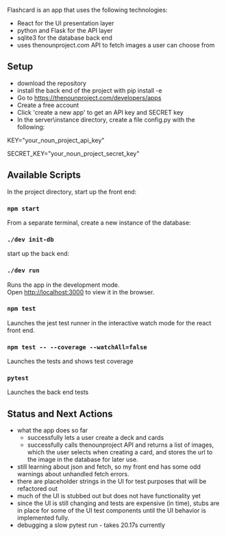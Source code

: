 Flashcard is an app that uses the following technologies:
- React for the UI presentation layer
- python and Flask for the API layer
- sqlite3 for the database back end
- uses thenounproject.com API to fetch images a user can choose from

## Setup
- download the repository
- install the back end of the project with pip install -e
- Go to https://thenounproject.com/developers/apps
- Create a free account
- Click 'create a new app' to get an API key and SECRET key
- In the server\instance directory, create a file config.py with the following:

KEY="your_noun_project_api_key"

SECRET_KEY="your_noun_project_secret_key"

## Available Scripts

In the project directory, start up the front end:

### `npm start`

From a separate terminal, 
create a new instance of the database:

### `./dev init-db`

start up the back end:

### `./dev run`

Runs the app in the development mode.<br>
Open [http://localhost:3000](http://localhost:3000) to view it in the browser.

### `npm test`

Launches the jest test runner in the interactive watch mode for the react front end.<br>

### `npm test -- --coverage --watchAll=false`

Launches the tests and shows test coverage

### `pytest`

Launches the back end tests

## Status and Next Actions
- what the app does so far 
  - successfully lets a user create a deck and cards
  - successfully calls thenounproject API and returns a list of images, which the user selects when creating a card, and stores the url to the image in the database for later use.
- still learning about json and fetch, so my front end has some odd warnings about unhandled fetch errors.
- there are placeholder strings in the UI for test purposes that will be refactored out
- much of the UI is stubbed out but does not have functionality yet
- since the UI is still changing and tests are expensive (in time), stubs are in place for some of the UI test components until the UI behavior is implemented fully.
- debugging a slow pytest run - takes 20.17s currently
